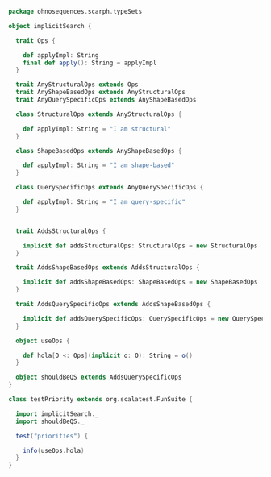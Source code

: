 
```scala
package ohnosequences.scarph.typeSets

object implicitSearch {

  trait Ops {

    def applyImpl: String
    final def apply(): String = applyImpl
  }

  trait AnyStructuralOps extends Ops
  trait AnyShapeBasedOps extends AnyStructuralOps
  trait AnyQuerySpecificOps extends AnyShapeBasedOps

  class StructuralOps extends AnyStructuralOps {

    def applyImpl: String = "I am structural"
  }

  class ShapeBasedOps extends AnyShapeBasedOps {

    def applyImpl: String = "I am shape-based"
  }

  class QuerySpecificOps extends AnyQuerySpecificOps {

    def applyImpl: String = "I am query-specific"
  }


  trait AddsStructuralOps {

    implicit def addsStructuralOps: StructuralOps = new StructuralOps
  }

  trait AddsShapeBasedOps extends AddsStructuralOps {

    implicit def addsShapeBasedOps: ShapeBasedOps = new ShapeBasedOps
  }

  trait AddsQuerySpecificOps extends AddsShapeBasedOps {

    implicit def addsQuerySpecificOps: QuerySpecificOps = new QuerySpecificOps
  }

  object useOps {

    def hola[O <: Ops](implicit o: O): String = o()
  }

  object shouldBeQS extends AddsQuerySpecificOps
}

class testPriority extends org.scalatest.FunSuite {

  import implicitSearch._
  import shouldBeQS._

  test("priorities") {

    info(useOps.hola)
  }
}

```




[test/scala/ohnosequences/scarph/asserts.scala]: asserts.scala.md
[test/scala/ohnosequences/scarph/TwitterQueries.scala]: TwitterQueries.scala.md
[test/scala/ohnosequences/scarph/impl/dummyTest.scala]: impl/dummyTest.scala.md
[test/scala/ohnosequences/scarph/impl/dummy.scala]: impl/dummy.scala.md
[test/scala/ohnosequences/scarph/impl/writes.scala]: impl/writes.scala.md
[test/scala/ohnosequences/scarph/TwitterSchema.scala]: TwitterSchema.scala.md
[test/scala/ohnosequences/scarph/implicitSearch.scala]: implicitSearch.scala.md
[test/scala/ohnosequences/scarph/SchemaCreation.scala]: SchemaCreation.scala.md
[main/scala/ohnosequences/scarph/arities.scala]: ../../../../main/scala/ohnosequences/scarph/arities.scala.md
[main/scala/ohnosequences/scarph/schemas.scala]: ../../../../main/scala/ohnosequences/scarph/schemas.scala.md
[main/scala/ohnosequences/scarph/predicates.scala]: ../../../../main/scala/ohnosequences/scarph/predicates.scala.md
[main/scala/ohnosequences/scarph/package.scala]: ../../../../main/scala/ohnosequences/scarph/package.scala.md
[main/scala/ohnosequences/scarph/objects.scala]: ../../../../main/scala/ohnosequences/scarph/objects.scala.md
[main/scala/ohnosequences/scarph/impl/distributivity.scala]: ../../../../main/scala/ohnosequences/scarph/impl/distributivity.scala.md
[main/scala/ohnosequences/scarph/impl/tensors.scala]: ../../../../main/scala/ohnosequences/scarph/impl/tensors.scala.md
[main/scala/ohnosequences/scarph/impl/evals.scala]: ../../../../main/scala/ohnosequences/scarph/impl/evals.scala.md
[main/scala/ohnosequences/scarph/impl/category.scala]: ../../../../main/scala/ohnosequences/scarph/impl/category.scala.md
[main/scala/ohnosequences/scarph/impl/biproducts.scala]: ../../../../main/scala/ohnosequences/scarph/impl/biproducts.scala.md
[main/scala/ohnosequences/scarph/impl/relations.scala]: ../../../../main/scala/ohnosequences/scarph/impl/relations.scala.md
[main/scala/ohnosequences/scarph/syntax/package.scala]: ../../../../main/scala/ohnosequences/scarph/syntax/package.scala.md
[main/scala/ohnosequences/scarph/syntax/objects.scala]: ../../../../main/scala/ohnosequences/scarph/syntax/objects.scala.md
[main/scala/ohnosequences/scarph/syntax/morphisms.scala]: ../../../../main/scala/ohnosequences/scarph/syntax/morphisms.scala.md
[main/scala/ohnosequences/scarph/syntax/writes.scala]: ../../../../main/scala/ohnosequences/scarph/syntax/writes.scala.md
[main/scala/ohnosequences/scarph/morphisms.scala]: ../../../../main/scala/ohnosequences/scarph/morphisms.scala.md
[main/scala/ohnosequences/scarph/tensor.scala]: ../../../../main/scala/ohnosequences/scarph/tensor.scala.md
[main/scala/ohnosequences/scarph/axioms.scala]: ../../../../main/scala/ohnosequences/scarph/axioms.scala.md
[main/scala/ohnosequences/scarph/isomorphisms.scala]: ../../../../main/scala/ohnosequences/scarph/isomorphisms.scala.md
[main/scala/ohnosequences/scarph/writes.scala]: ../../../../main/scala/ohnosequences/scarph/writes.scala.md
[main/scala/ohnosequences/scarph/rewrites.scala]: ../../../../main/scala/ohnosequences/scarph/rewrites.scala.md
[main/scala/ohnosequences/scarph/biproduct.scala]: ../../../../main/scala/ohnosequences/scarph/biproduct.scala.md
